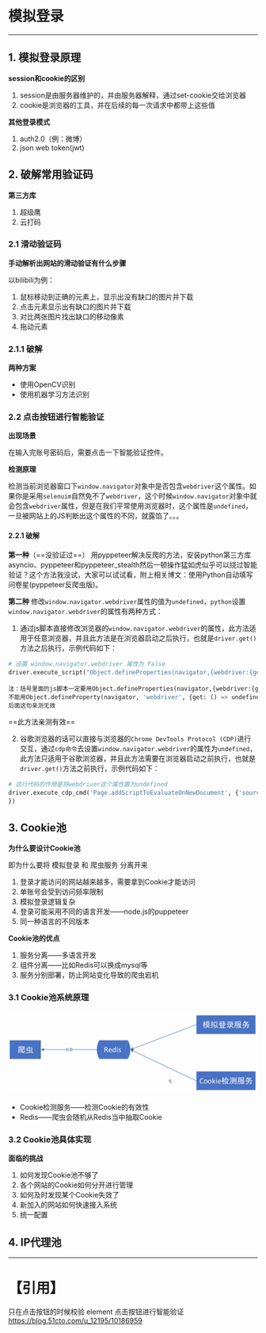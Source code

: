 # 模拟登录
---
## 1. 模拟登录原理
**session和cookie的区别**

1. session是由服务器维护的，并由服务器解释，通过set-cookie交给浏览器
2. cookie是浏览器的工具，并在后续的每一次请求中都带上这些值

**其他登录模式**
1. auth2.0（例：微博）
2. json web token(jwt)

## 2. 破解常用验证码

**第三方库**
1. 超级鹰
2. 云打码

### 2.1 滑动验证码

**手动解析出网站的滑动验证有什么步骤**

以bilibili为例：

1. 鼠标移动到正确的元素上，显示出没有缺口的图片并下载
2. 点击元素显示出有缺口的图片并下载
3. 对比两张图片找出缺口的移动像素
4. 拖动元素

### 2.1.1 破解
**两种方案**
- 使用OpenCV识别
- 使用机器学习方法识别




### 2.2 点击按钮进行智能验证
**出现场景**

在输入完账号密码后，需要点击一下智能验证控件。

**检测原理**

检测当前浏览器窗口下`window.navigator`对象中是否包含`webdriver`这个属性。如果你是采用`selenuim`自然免不了`webdriver`，这个时候`window.navigator`对象中就会包含`webdriver`属性，但是在我们平常使用浏览器时，这个属性是`undefined`，一旦被网站上的JS判断出这个属性的不同，就露馅了。。。

#### 2.2.1 破解

**第一种**（==没验证过==）
用pyppeteer解决反爬的方法，安装python第三方库asyncio、pyppeteer和pyppeteer_stealth然后一顿操作猛如虎似乎可以绕过智能验证？这个方法我没试，大家可以试试看，附上相关博文：使用Python自动填写问卷星(pyppeteer反爬虫版)。

**第二种**
修改`window.navigator.webdriver`属性的值为`undefined`，`python`设置`window.navigator.webdriver`的属性有两种方式：
1. 通过js脚本直接修改浏览器的`window.navigator.webdriver`的属性，此方法适用于任意浏览器，并且此方法是在浏览器启动之后执行，也就是`driver.get()`方法之后执行，示例代码如下：
```py
# 设置 window.navigator.webdriver 属性为 False
driver.execute_script("Object.defineProperties(navigator,{webdriver:{get:()=>undefined}})")

注：括号里面的js脚本一定要用Object.defineProperties(navigator,{webdriver:{get:()=>undefined}})这句，
不能用Object.defineProperty(navigator, 'webdriver', {get: () => undefined})，
后面这句亲测无效
```

==此方法亲测有效==

2. 谷歌浏览器的话可以直接与浏览器的`Chrome DevTools Protocol (CDP)`进行交互，通过`cdp命令`去设置`window.navigator.webdriver`的属性为`undefined`，此方法只适用于谷歌浏览器，并且此方法需要在浏览器启动之前执行，也就是`driver.get()`方法之前执行，示例代码如下：
```py
# 这行代码的作用是将webdriver这个属性置为undefined
driver.execute_cdp_cmd('Page.addScriptToEvaluateOnNewDocument', {'source': 'Object.defineProperty(navigator, "webdriver", {get: () => undefined})'
})
```

## 3. Cookie池
**为什么要设计Cookie池**

即为什么要将 模拟登录 和 爬虫服务 分离开来

1. 登录才能访问的网站越来越多，需要拿到Cookie才能访问
2. 单账号会受到访问频率限制
3. 模拟登录逻辑复杂
4. 登录可能采用不同的语言开发——node.js的puppeteer
5. 同一种语言的不同版本

**Cookie池的优点**

1. 服务分离——多语言开发
2. 组件分离——比如Redis可以换成mysql等
3. 服务分别部署，防止网站变化导致的爬虫宕机

### 3.1 Cookie池系统原理
![Cookie池系统原理](<sp-img/Screenshot from 2024-06-18 17-22-03.png>)
- Cookie检测服务——检测Cookie的有效性
- Redis——爬虫会随机从Redis当中抽取Cookie

### 3.2 Cookie池具体实现

**面临的挑战**

1. 如何发现Cookie池不够了
2. 各个网站的Cookie如何分开进行管理
3. 如何及时发现某个Cookie失效了
4. 新加入的网站如何快速接入系统
5. 统一配置

## 4. IP代理池

---
# 【引用】
只在点击按钮的时候校验 element 点击按钮进行智能验证 https://blog.51cto.com/u_12195/10186959